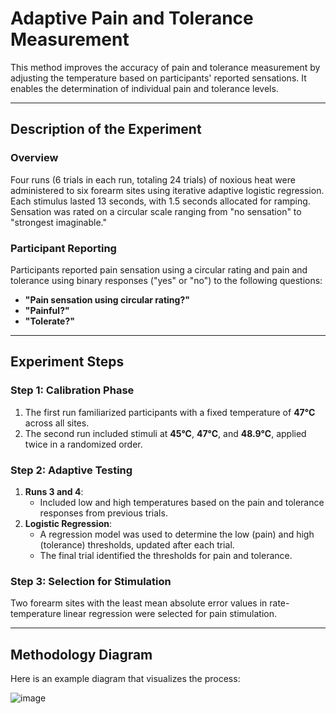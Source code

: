 # Adaptive Pain and Tolerance Measurement

This method improves the accuracy of pain and tolerance measurement by adjusting the temperature based on participants' reported sensations. It enables the determination of individual pain and tolerance levels.

---

## Description of the Experiment

### Overview
Four runs (6 trials in each run, totaling 24 trials) of noxious heat were administered to six forearm sites using iterative adaptive logistic regression. Each stimulus lasted 13 seconds, with 1.5 seconds allocated for ramping. Sensation was rated on a circular scale ranging from "no sensation" to "strongest imaginable."

### Participant Reporting
Participants reported pain sensation using a circular rating and pain and tolerance using binary responses ("yes" or "no") to the following questions:
- **"Pain sensation using circular rating?"**
- **"Painful?"**
- **"Tolerate?"**

---

## Experiment Steps

### Step 1: Calibration Phase
1. The first run familiarized participants with a fixed temperature of **47°C** across all sites.
2. The second run included stimuli at **45°C**, **47°C**, and **48.9°C**, applied twice in a randomized order.

### Step 2: Adaptive Testing
1. **Runs 3 and 4**:
   - Included low and high temperatures based on the pain and tolerance responses from previous trials.
2. **Logistic Regression**:
   - A regression model was used to determine the low (pain) and high (tolerance) thresholds, updated after each trial.
   - The final trial identified the thresholds for pain and tolerance.

### Step 3: Selection for Stimulation
Two forearm sites with the least mean absolute error values in rate-temperature linear regression were selected for pain stimulation.

---

## Methodology Diagram
Here is an example diagram that visualizes the process:

![image](https://github.com/user-attachments/assets/1315c273-2167-4b79-9aa3-3e6673ac8487)


